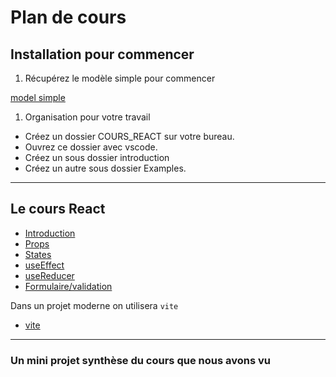 # Plan de cours 

## Installation pour commencer

1. Récupérez le modèle simple pour commencer

[model simple](../models/index_simple.html)

1. Organisation pour votre travail

* Créez un dossier COURS_REACT sur votre bureau.
* Ouvrez ce dossier avec vscode.
* Créez un sous dossier introduction
* Créez un autre sous dossier Examples.

---

## Le cours React

- [Introduction](https://antoine07.github.io/react_web2/001_introduction.html)
- [Props](https://antoine07.github.io/react_web2/002_props.html)
- [States](https://antoine07.github.io/react_web2/003_state.html)
- [useEffect](https://antoine07.github.io/react_web2/005_useEffect.html)
- [useReducer](https://antoine07.github.io/react_web2/006_useReducer.html)
- [Formulaire/validation](https://antoine07.github.io/react_web2/006_useReducer.html)

Dans un projet moderne on utilisera `vite`

- [vite](https://antoine07.github.io/react_web2/vite.html)

---

### Un mini projet synthèse du cours que nous avons vu




